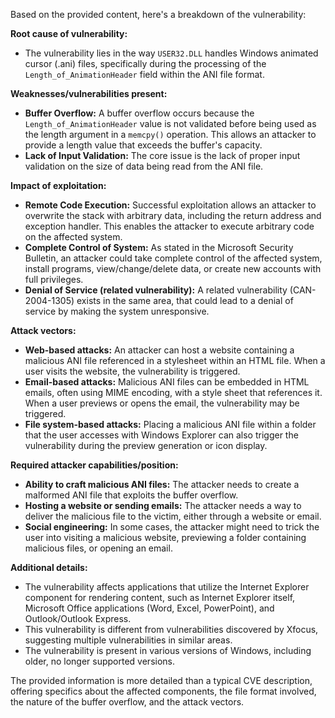 Based on the provided content, here's a breakdown of the vulnerability:

**Root cause of vulnerability:**
- The vulnerability lies in the way `USER32.DLL` handles Windows animated cursor (.ani) files, specifically during the processing of the `Length_of_AnimationHeader` field within the ANI file format.

**Weaknesses/vulnerabilities present:**
- **Buffer Overflow:** A buffer overflow occurs because the `Length_of_AnimationHeader` value is not validated before being used as the length argument in a `memcpy()` operation. This allows an attacker to provide a length value that exceeds the buffer's capacity.
- **Lack of Input Validation:** The core issue is the lack of proper input validation on the size of data being read from the ANI file.

**Impact of exploitation:**
- **Remote Code Execution:** Successful exploitation allows an attacker to overwrite the stack with arbitrary data, including the return address and exception handler. This enables the attacker to execute arbitrary code on the affected system.
- **Complete Control of System:** As stated in the Microsoft Security Bulletin, an attacker could take complete control of the affected system, install programs, view/change/delete data, or create new accounts with full privileges.
- **Denial of Service (related vulnerability):** A related vulnerability (CAN-2004-1305) exists in the same area, that could lead to a denial of service by making the system unresponsive.

**Attack vectors:**
- **Web-based attacks:** An attacker can host a website containing a malicious ANI file referenced in a stylesheet within an HTML file. When a user visits the website, the vulnerability is triggered.
- **Email-based attacks:** Malicious ANI files can be embedded in HTML emails, often using MIME encoding, with a style sheet that references it. When a user previews or opens the email, the vulnerability may be triggered.
- **File system-based attacks:** Placing a malicious ANI file within a folder that the user accesses with Windows Explorer can also trigger the vulnerability during the preview generation or icon display.

**Required attacker capabilities/position:**
- **Ability to craft malicious ANI files:** The attacker needs to create a malformed ANI file that exploits the buffer overflow.
- **Hosting a website or sending emails:** The attacker needs a way to deliver the malicious file to the victim, either through a website or email.
- **Social engineering:** In some cases, the attacker might need to trick the user into visiting a malicious website, previewing a folder containing malicious files, or opening an email.

**Additional details:**
- The vulnerability affects applications that utilize the Internet Explorer component for rendering content, such as Internet Explorer itself, Microsoft Office applications (Word, Excel, PowerPoint), and Outlook/Outlook Express.
- This vulnerability is different from vulnerabilities discovered by Xfocus, suggesting multiple vulnerabilities in similar areas.
- The vulnerability is present in various versions of Windows, including older, no longer supported versions.

The provided information is more detailed than a typical CVE description, offering specifics about the affected components, the file format involved, the nature of the buffer overflow, and the attack vectors.